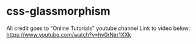 # css-glassmorphism

All credit goes to "Online Tutorials" youtube channel
Link to video below:
https://www.youtube.com/watch?v=hv0rNxr1XXk
